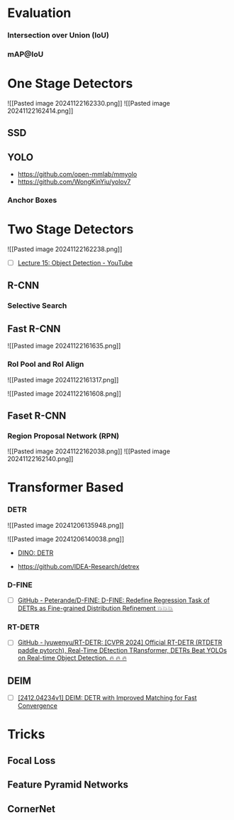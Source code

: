 


# Evaluation

### Intersection over Union (IoU)

### mAP@IoU

# One Stage Detectors

![[Pasted image 20241122162330.png]]
![[Pasted image 20241122162414.png]]


## SSD

## YOLO

- https://github.com/open-mmlab/mmyolo
- https://github.com/WongKinYiu/yolov7

### Anchor Boxes


# Two Stage Detectors

![[Pasted image 20241122162238.png]]

- [ ] [Lecture 15: Object Detection - YouTube](https://www.youtube.com/watch?v=TB-fdISzpHQ)
## R-CNN

### Selective Search


## Fast R-CNN

![[Pasted image 20241122161635.png]]

### RoI Pool and RoI Align

![[Pasted image 20241122161317.png]]


![[Pasted image 20241122161608.png]]


## Faset R-CNN

### Region Proposal Network (RPN)

![[Pasted image 20241122162038.png]]
![[Pasted image 20241122162140.png]]
# Transformer Based


### DETR


![[Pasted image 20241206135948.png]]

![[Pasted image 20241206140038.png]]

- [DINO: DETR](https://github.com/IDEACVR/DINO)

- https://github.com/IDEA-Research/detrex


### D-FINE
- [ ] [GitHub - Peterande/D-FINE: D-FINE: Redefine Regression Task of DETRs as Fine-grained Distribution Refinement 💥💥💥](https://github.com/Peterande/D-FINE)


### RT-DETR
- [ ] [GitHub - lyuwenyu/RT-DETR: \[CVPR 2024\] Official RT-DETR (RTDETR paddle pytorch), Real-Time DEtection TRansformer, DETRs Beat YOLOs on Real-time Object Detection. 🔥 🔥 🔥](https://github.com/lyuwenyu/RT-DETR)


## DEIM
- [ ] [\[2412.04234v1\] DEIM: DETR with Improved Matching for Fast Convergence](https://arxiv.org/abs/2412.04234v1)

# Tricks

## Focal Loss

## Feature Pyramid Networks


## CornerNet

